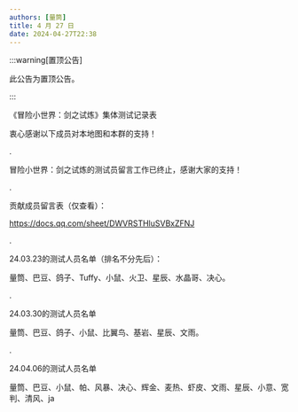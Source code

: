 ```yaml
---
authors: [量筒]
title: 4 月 27 日
date: 2024-04-27T22:38
---
```


:::warning[置顶公告]

此公告为置顶公告。

:::

《冒险小世界：剑之试炼》集体测试记录表

衷心感谢以下成员对本地图和本群的支持！

.

冒险小世界：剑之试炼的测试员留言工作已终止，感谢大家的支持！

.

贡献成员留言表（仅查看）：

https://docs.qq.com/sheet/DWVRSTHluSVBxZFNJ

.

24.03.23的测试人员名单（排名不分先后）：

量筒、巴豆、鸽子、Tuffy、小鼠、火卫、星辰、水晶哥、决心。

.

24.03.30的测试人员名单

量筒、巴豆、鸽子、小鼠、比翼鸟、基岩、星辰、文雨。

.

24.04.06的测试人员名单

量筒、巴豆、小鼠、帕、风暴、决心、辉金、麦热、虾皮、文雨、星辰、小意、宽判、清风、ja

